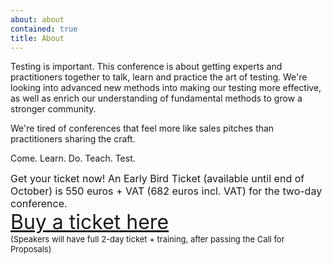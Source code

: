 ```yaml
---
about: about
contained: true
title: About
---
```


Testing is important.
This conference is about getting experts and practitioners together to talk, learn and practice the art of testing. We're looking into advanced new methods into making our testing more effective, as well as enrich our understanding of fundamental methods to grow a stronger community.

We're tired of conferences that feel more like sales pitches than practitioners sharing the craft.

Come. Learn. Do. Teach. Test.

<div style="font-size:medium">
Get your ticket now! An Early Bird Ticket (available until end of October) is 550 euros + VAT (682 euros incl. VAT) for the two-day conference.
</div>

<div style="font-size:xx-large">
<a href="https://holvi.com/shop/ETC2017/">Buy a ticket here</a>
</div>
<div style="font-size:small">(Speakers will have full 2-day ticket + training, after passing the Call for Proposals)</div>
